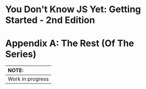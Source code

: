 # You Don't Know JS Yet: Getting Started - 2nd Edition
# Appendix A: The Rest (Of The Series)

| NOTE: |
| :--- |
| Work in progress |
